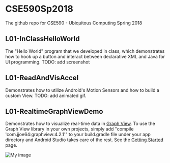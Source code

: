 # CSE590Sp2018
The github repo for CSE590 - Ubiquitous Computing Spring 2018

## L01-InClassHelloWorld
The "Hello World" program that we developed in class, which demonstrates how to hook up a button and interact between declarative XML and Java for UI programming.
TODO: add screenshot

## L01-ReadAndVisAccel
Demonstrates how to utilize Android's Motion Sensors and how to build a custom View.
TODO: add animated gif.

## L01-RealtimeGraphViewDemo
Demonstrates how to visualize real-time data in [Graph View](http://www.android-graphview.org/). To use the Graph View library in your own projects, simply add "compile 'com.jjoe64:graphview:4.2.1'" to your build.gradle file under your app directory and Android Studio takes care of the rest. See the [Getting Started](http://www.android-graphview.org/download-getting-started/) page.

![My image](https://github.com/jonfroehlich/CSE590Sp2018/blob/master/L01-RealtimeGraphViewDemo/L01-RealtimeGraphViewDemo.gif)
